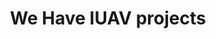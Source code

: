 ---
order: 12

layout: categories
mode: dark

title: 'We Have IUAV projects'
category: 'We Have IUAV'

excerpt: 'Projects conceived during We Have IUAV, a workshop on exploring new possibilities within the disciplines of graphic design, visual communication and art led by Daniel Eatock with Flávia Müller Medeiros.'
exordium: 'Here are projects conceived during *We Have IUAV*, a workshop on exploring new possibilities within the disciplines of graphic design, visual communication and art led by Daniel Eatock with Flávia Müller Medeiros.'

published: true
---